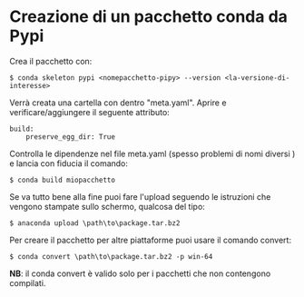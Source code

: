 # Creazione di un pacchetto conda da Pypi

Crea il pacchetto con:

    $ conda skeleton pypi <nomepacchetto-pipy> --version <la-versione-di-interesse>

Verrà creata una cartella <nomepacchetto-pipy> con dentro "meta.yaml". Aprire e verificare/aggiungere il seguente attributo:

    build:
        preserve_egg_dir: True

Controlla le dipendenze nel file meta.yaml (spesso problemi di nomi diversi ) e lancia con fiducia il comando:
  
    $ conda build miopacchetto

Se va tutto bene alla fine puoi fare l'upload seguendo le istruzioni che vengono stampate sullo schermo, qualcosa del tipo:

    $ anaconda upload \path\to\package.tar.bz2

Per creare il pacchetto per altre piattaforme puoi usare il comando convert:

    $ conda convert \path\to\package.tar.bz2 -p win-64

**NB**: il conda convert è valido solo per i pacchetti che non contengono compilati.
